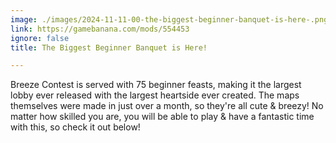 ```yaml
---
image: ./images/2024-11-11-00-the-biggest-beginner-banquet-is-here-.png
link: https://gamebanana.com/mods/554453
ignore: false
title: The Biggest Beginner Banquet is Here!

---
```


Breeze Contest is served with 75 beginner feasts, making it the largest lobby ever released with the largest heartside ever created. The maps themselves were made in just over a month, so they're all cute & breezy! No matter how skilled you are, you will be able to play & have a fantastic time with this, so check it out below!